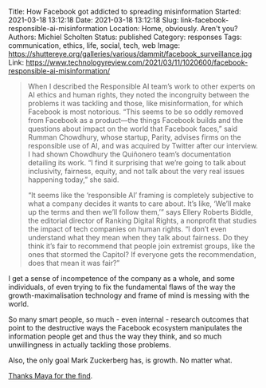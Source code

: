 Title: How Facebook got addicted to spreading misinformation
Started: 2021-03-18 13:12:18
Date: 2021-03-18 13:12:18
Slug: link-facebook-responsible-ai-misinformation
Location: Home, obviously. Aren't you?
Authors: Michiel Scholten
Status: published
Category: responses
Tags: communication, ethics, life, social, tech, web
Image: https://shuttereye.org/galleries/various/dammit/facebook_surveillance.jpg
Link: https://www.technologyreview.com/2021/03/11/1020600/facebook-responsible-ai-misinformation/

> When I described the Responsible AI team’s work to other experts on AI ethics and human rights, they noted the incongruity between the problems it was tackling and those, like misinformation, for which Facebook is most notorious. “This seems to be so oddly removed from Facebook as a product—the things Facebook builds and the questions about impact on the world that Facebook faces,” said Rumman Chowdhury, whose startup, Parity, advises firms on the responsible use of AI, and was acquired by Twitter after our interview. I had shown Chowdhury the Quiñonero team’s documentation detailing its work. “I find it surprising that we’re going to talk about inclusivity, fairness, equity, and not talk about the very real issues happening today,” she said.
>
> “It seems like the ‘responsible AI’ framing is completely subjective to what a company decides it wants to care about. It’s like, ‘We’ll make up the terms and then we’ll follow them,’” says Ellery Roberts Biddle, the editorial director of Ranking Digital Rights, a nonprofit that studies the impact of tech companies on human rights. “I don’t even understand what they mean when they talk about fairness. Do they think it’s fair to recommend that people join extremist groups, like the ones that stormed the Capitol? If everyone gets the recommendation, does that mean it was fair?”

I get a sense of incompetence of the company as a whole, and some individuals, of even trying to fix the fundamental flaws of the way the growth-maximalisation technology and frame of mind is messing with the world.

So many smart people, so much - even internal - research outcomes that point to the destructive ways the Facebook ecosystem manipulates the information people get and thus the way they think, and so much unwillingness in actually tackling those problems.

Also, the only goal Mark Zuckerberg has, is growth. No matter what.

[Thanks Maya for the find](https://maya.land/responses/2021/03/16/facebook-is-worse-than-even-us-antis-thought.html).
